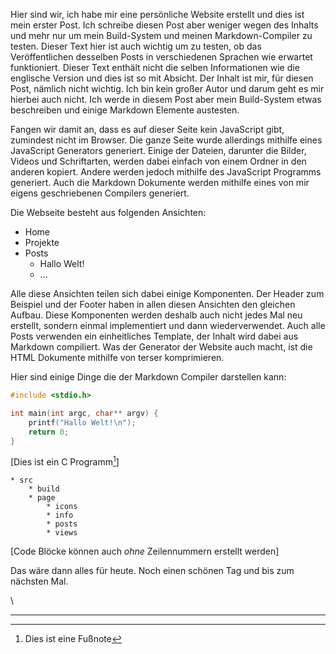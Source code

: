 
Hier sind wir, ich habe mir eine persönliche Website erstellt und dies ist
mein erster Post. Ich schreibe diesen Post aber weniger wegen des Inhalts
und mehr nur um mein Build-System und meinen Markdown-Compiler zu testen.
Dieser Text hier ist auch wichtig um zu testen, ob das Veröffentlichen
desselben Posts in verschiedenen Sprachen wie erwartet funktioniert.
Dieser Text enthält nicht die selben Informationen wie die englische Version
und dies ist so mit Absicht. Der Inhalt ist mir, für diesen Post, nämlich nicht wichtig.
Ich bin kein großer Autor und darum geht es mir hierbei auch nicht.
Ich werde in diesem Post aber mein Build-System etwas beschreiben und
einige Markdown Elemente austesten.

Fangen wir damit an, dass es auf dieser Seite kein JavaScript gibt,
zumindest nicht im Browser. Die ganze Seite wurde allerdings mithilfe
eines JavaScript Generators generiert. Einige der Dateien, darunter die Bilder,
Videos und Schriftarten, werden dabei einfach von einem Ordner in den anderen
kopiert. Andere werden jedoch mithilfe des JavaScript Programms generiert.
Auch die Markdown Dokumente werden mithilfe eines von mir eigens
geschriebenen Compilers generiert.

Die Webseite besteht aus folgenden Ansichten:
* Home
* Projekte
* Posts
    * Hallo Welt!
    * ...

Alle diese Ansichten teilen sich dabei einige Komponenten. Der Header zum Beispiel
und der Footer haben in allen diesen Ansichten den gleichen Aufbau.
Diese Komponenten werden deshalb auch nicht jedes Mal neu erstellt,
sondern einmal implementiert und dann wiederverwendet. Auch alle Posts verwenden
ein einheitliches Template, der Inhalt wird dabei aus Markdown compiliert.
Was der Generator der Website auch macht, ist die HTML Dokumente mithilfe von terser komprimieren.

Hier sind einige Dinge die der Markdown Compiler darstellen kann:

```C
#include <stdio.h>

int main(int argc, char** argv) {
    printf("Hallo Welt!\n");
    return 0;
}
```
[Dies ist ein C Programm[^1]]

    * src
        * build
        * page
            * icons
            * info
            * posts
            * views
[Code Blöcke können auch _ohne_ Zeilennummern erstellt werden]

Das wäre dann alles für heute.
Noch einen schönen Tag und bis zum nächsten Mal.

\

---

[^1]: Dies ist eine Fußnote

